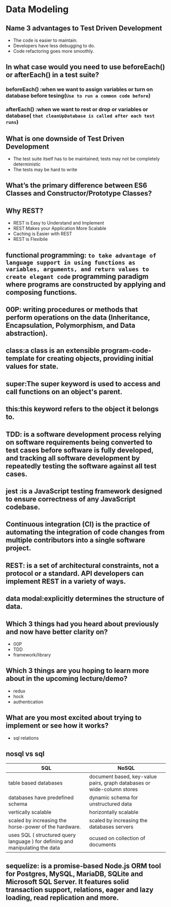 # Data Modeling
## Name 3 advantages to Test Driven Development
- The code is easier to maintain.
- Developers have less debugging to do.
- Code refactoring goes more smoothly.
## In what case would you need to use beforeEach() or afterEach() in a test suite?
### beforeEach() :when we want to assign variables or turn on database before tesing(`Use to run a common code before`)
### afterEach() :when we want to rest or drop or variables or database( `that cleanUpDatabase is called after each test runs`)

## What is one downside of Test Driven Development
- The test suite itself has to be maintained; tests may not be completely deterministic
- The tests may be hard to write

## What’s the primary difference between ES6 Classes and Constructor/Prototype Classes?


## Why REST?
- REST is Easy to Understand and Implement
- REST Makes your Application More Scalable
- Caching is Easier with REST
- REST is Flexibile

## functional programming: `to take advantage of language support in using functions as variables, arguments, and return values to create elegant code` programming paradigm where programs are constructed by applying and composing functions.
## 00P: writing procedures or methods that perform operations on the data (Inheritance, Encapsulation, Polymorphism, and Data abstraction).
## class:a class is an extensible program-code-template for creating objects, providing initial values for state.
## super:The super keyword is used to access and call functions on an object's parent.
## this:this keyword refers to the object it belongs to.
## TDD: is a software development process relying on software requirements being converted to test cases before software is fully developed, and tracking all software development by repeatedly testing the software against all test cases.
## jest :is a JavaScript testing framework designed to ensure correctness of any JavaScript codebase.
## Continuous integration (CI) is the practice of automating the integration of code changes from multiple contributors into a single software project.
## REST: is a set of architectural constraints, not a protocol or a standard. API developers can implement REST in a variety of ways.
## data modal:explicitly determines the structure of data.


## Which 3 things had you heard about previously and now have better clarity on?
- 00P
- TDD
- framework/library
## Which 3 things are you hoping to learn more about in the upcoming lecture/demo?
- redux
- hock
- authentication
## What are you most excited about trying to implement or see how it works?
- sql relations

## nosql vs sql

| SQL            |  	NoSQL            |
 | - | - |
| table based databases | document based, key-value pairs, graph databases or wide-column stores |
| databases have predefined schema | dynamic schema for unstructured data |
|  vertically scalable | horizontally scalable |
|  scaled by increasing the horse-power of the hardware.  |  scaled by increasing the databases servers  |
|  uses SQL ( structured query language ) for defining and manipulating the data | ocused on collection of documents |


## sequelize: is a promise-based Node.js ORM tool for Postgres, MySQL, MariaDB, SQLite and Microsoft SQL Server. It features solid transaction support, relations, eager and lazy loading, read replication and more.